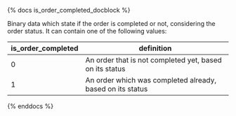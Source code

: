 {% docs is_order_completed_docblock %}

Binary data which state if the order is completed or not, considering the order status. It can contain one of the following values:

| is_order_completed | definition                                                |
| ------------------ | --------------------------------------------------------- |
| 0                  | An order that is not completed yet, based on its status   |
| 1                  | An order which was completed already, based on its status |

{% enddocs %}
